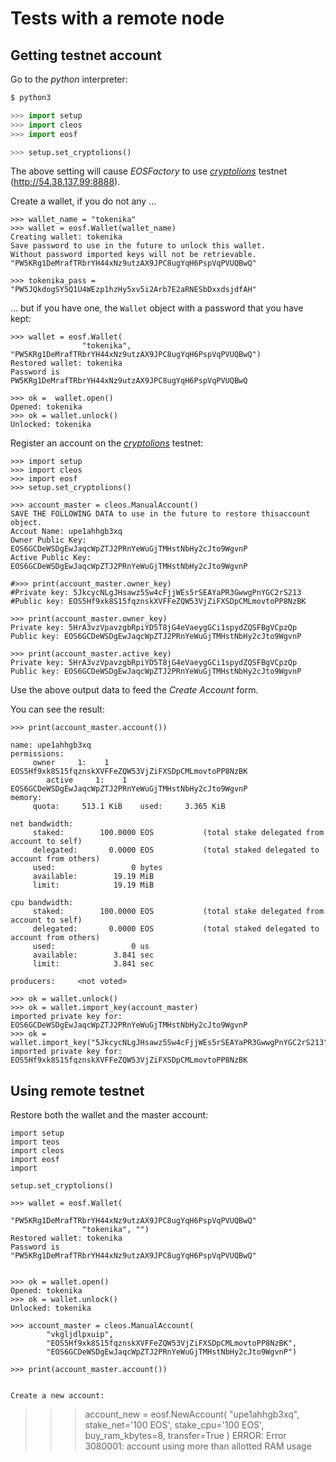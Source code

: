 # Tests with a remote node

## Getting testnet account

Go to the *python* interpreter:
```bash
$ python3
```
```python
>>> import setup
>>> import cleos
>>> import eosf

>>> setup.set_cryptolions()
```
The above setting will cause *EOSFactory* to use [*cryptolions*](http://dev.cryptolions.io/#home) testnet (http://54.38.137.99:8888).  


Create a wallet, if you do not any ...
```
>>> wallet_name = "tokenika"
>>> wallet = eosf.Wallet(wallet_name)
Creating wallet: tokenika
Save password to use in the future to unlock this wallet.
Without password imported keys will not be retrievable.
"PW5KRg1DeMrafTRbrYH44xNz9utzAX9JPC8ugYqH6PspVqPVUQBwQ"

>>> tokenika_pass = "PW5JQkdogSY5Q1U4WEzp1hzHy5xv5i2Arb7E2aRNESbDxxdsjdfAH"
```
... but if you have one, the `Wallet` object with a password that you have kept:
```
>>> wallet = eosf.Wallet(
                "tokenika", "PW5KRg1DeMrafTRbrYH44xNz9utzAX9JPC8ugYqH6PspVqPVUQBwQ")
Restored wallet: tokenika
Password is
PW5KRg1DeMrafTRbrYH44xNz9utzAX9JPC8ugYqH6PspVqPVUQBwQ
```

```
>>> ok =  wallet.open()
Opened: tokenika
>>> ok = wallet.unlock()
Unlocked: tokenika
```

Register an account on the [*cryptolions*](http://dev.cryptolions.io/#home) testnet:
```
>>> import setup
>>> import cleos
>>> import eosf
>>> setup.set_cryptolions()

>>> account_master = cleos.ManualAccount()
SAVE THE FOLLOWING DATA to use in the future to restore thisaccount object.
Accout Name: upe1ahhgb3xq
Owner Public Key: EOS6GCDeWSDgEwJaqcWpZTJ2PRnYeWuGjTMHstNbHy2cJto9WgvnP
Active Public Key: EOS6GCDeWSDgEwJaqcWpZTJ2PRnYeWuGjTMHstNbHy2cJto9WgvnP

#>>> print(account_master.owner_key)
#Private key: 5JkcycNLgJHsawz5Sw4cFjjWEs5rSEAYaPR3GwwgPnYGC2rS213
#Public key: EOS5Hf9xk8S15fqznskXVFFeZQW53VjZiFXSDpCMLmovtoPP8NzBK

>>> print(account_master.owner_key)
Private key: 5HrA3vzVpavzgbRpiYD5T8jG4eVaeygGCi1spydZQSFBgVCpzQp
Public key: EOS6GCDeWSDgEwJaqcWpZTJ2PRnYeWuGjTMHstNbHy2cJto9WgvnP

>>> print(account_master.active_key)
Private key: 5HrA3vzVpavzgbRpiYD5T8jG4eVaeygGCi1spydZQSFBgVCpzQp
Public key: EOS6GCDeWSDgEwJaqcWpZTJ2PRnYeWuGjTMHstNbHy2cJto9WgvnP
```

Use the above output data to feed the *Create Account* form. 

You can see the result:
```
>>> print(account_master.account())

name: upe1ahhgb3xq
permissions:
     owner     1:    1 EOS5Hf9xk8S15fqznskXVFFeZQW53VjZiFXSDpCMLmovtoPP8NzBK
        active     1:    1 EOS6GCDeWSDgEwJaqcWpZTJ2PRnYeWuGjTMHstNbHy2cJto9WgvnP
memory:
     quota:     513.1 KiB    used:     3.365 KiB

net bandwidth:
     staked:        100.0000 EOS           (total stake delegated from account to self)
     delegated:       0.0000 EOS           (total staked delegated to account from others)
     used:                 0 bytes
     available:        19.19 MiB
     limit:            19.19 MiB

cpu bandwidth:
     staked:        100.0000 EOS           (total stake delegated from account to self)
     delegated:       0.0000 EOS           (total staked delegated to account from others)
     used:                 0 us
     available:        3.841 sec
     limit:            3.841 sec

producers:     <not voted>

```
```
>>> ok = wallet.unlock()
>>> ok = wallet.import_key(account_master)
imported private key for: EOS6GCDeWSDgEwJaqcWpZTJ2PRnYeWuGjTMHstNbHy2cJto9WgvnP
>>> ok = wallet.import_key("5JkcycNLgJHsawz5Sw4cFjjWEs5rSEAYaPR3GwwgPnYGC2rS213")
imported private key for: EOS5Hf9xk8S15fqznskXVFFeZQW53VjZiFXSDpCMLmovtoPP8NzBK
```

## Using remote testnet

Restore both the wallet and the master account:
```
import setup
import teos
import cleos
import eosf
import 

setup.set_cryptolions()

>>> wallet = eosf.Wallet(
                "PW5KRg1DeMrafTRbrYH44xNz9utzAX9JPC8ugYqH6PspVqPVUQBwQ"
                "tokenika", "")
Restored wallet: tokenika
Password is
"PW5KRg1DeMrafTRbrYH44xNz9utzAX9JPC8ugYqH6PspVqPVUQBwQ"


>>> ok = wallet.open()
Opened: tokenika
>>> ok = wallet.unlock()
Unlocked: tokenika

>>> account_master = cleos.ManualAccount(
        "vkgljdlpxuip",
        "EOS5Hf9xk8S15fqznskXVFFeZQW53VjZiFXSDpCMLmovtoPP8NzBK",
        "EOS6GCDeWSDgEwJaqcWpZTJ2PRnYeWuGjTMHstNbHy2cJto9WgvnP")

>>> print(account_master.account())


Create a new account:
```
>>> account_new = eosf.NewAccount(
      "upe1ahhgb3xq", 
      stake_net='100 EOS', stake_cpu='100 EOS', 
      buy_ram_kbytes=8, transfer=True
      )
ERROR:
Error 3080001: account using more than allotted RAM usage
```

